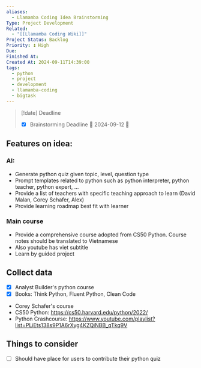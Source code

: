 ```yaml
---
aliases:
  - Llamamba Coding Idea Brainstorming
Type: Project Development
Related:
  - "[[Llamamba Coding Wiki]]"
Project Status: Backlog
Priority: ⏫ High
Due: 
Finished At: 
Created At: 2024-09-11T14:39:00
tags:
  - python
  - project
  - development
  - llamamba-coding
  - bigtask
---
```


> [!date] Deadline
> - [x] Brainstorming Deadline 📅 2024-09-12 🔺 

## Features on idea:
### AI:
- Generate python quiz given topic, level, question type
- Prompt templates related to python such as python interpreter, python teacher, python expert, ...
- Provide a list of teachers with specific teaching approach to learn (David Malan, Corey Schafer, Alex)
- Provide learning roadmap best fit with learner

### Main course
- Provide a comprehensive course adopted from CS50 Python. Course notes should be translated to Vietnamese
- Also youtube has viet subtitle
- Learn by guided project

## Collect data

- [x] Analyst Builder's python course
- [x] Books: Think Python, Fluent Python, Clean Code 
- Corey Schafer's course
- CS50 Python: https://cs50.harvard.edu/python/2022/
- Python Crashcourse: https://www.youtube.com/playlist?list=PLiEts138s9P1A6rXyg4KZQiNBB_qTkq9V

## Things to consider
- [ ] Should have place for users to contribute their python quiz